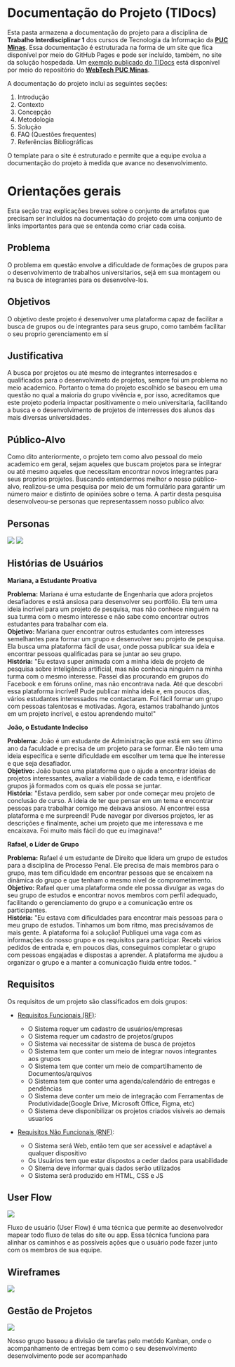 # Documentação do Projeto (TIDocs)

Esta pasta armazena a documentação do projeto para a disciplina de **Trabalho Interdisciplinar 1** dos cursos de Tecnologia da Informação da **[PUC Minas](https://pucminas.br)**. Essa documentação é estruturada na forma de um site que fica disponível por meio do GitHub Pages e pode ser incluído, também, no site da solução hospedada. Um [exemplo publicado do TIDocs](https://webtech-puc-minas.github.io/ti1-template/) está disponível por meio do repositório do **[WebTech PUC Minas](https://github.com/webtech-pucminas)**.

A documentação do projeto inclui as seguintes seções:

1. Introdução
2. Contexto
3. Concepção
4. Metodologia
5. Solução
6. FAQ (Questões frequentes)
7. Referências Bibliográficas

O template para o site é estruturado e permite que a equipe evolua a documentação do projeto à medida que avance no desenvolvimento.

# Orientações gerais

Esta seção traz explicações breves sobre o conjunto de artefatos que precisam ser incluídos na documentação do projeto com uma conjunto de links importantes para que se entenda como criar cada coisa. 

## Problema

O problema em questão envolve a dificuldade de formações de grupos para o desenvolvimento de trabalhos universitarios, sejá em sua montagem ou na busca de integrantes para os desenvolve-los.

## Objetivos

O objetivo deste projeto é desenvolver uma plataforma capaz de facilitar a busca de grupos ou de integrantes para seus grupo, como também facilitar o seu proprio gerenciamento em sí


## Justificativa

A busca por projetos ou até mesmo de integrantes interresados e qualificados para o desenvolvimeto de projetos, sempre foi um problema no meio academico. Portanto o tema do projeto escolhido se baseou em uma questão no qual a maioria do grupo vivência e, por isso, acreditamos que este projeto poderia impactar positivamente o meio universitaria, facilitando a busca e o desenvolvimento de projetos de interresses dos alunos das mais diversas universidades.

## Público-Alvo

Como dito anteriormente, o projeto tem como alvo pessoal do meio academico em geral, sejam aqueles que buscam projetos para se integrar ou até mesmo aqueles que necessitam encontrar novos integrantes para seus proprios projetos.
Buscando entendermos melhor o nosso público-alvo, realizou-se uma pesquisa por meio de um formulário para garantir um número maior e distinto de opiniões sobre o tema. A partir desta pesquisa desenvolveou-se personas que representassem nosso publico alvo:
<br>


## Personas
<img src="/docs/assets/images/Persona1.jpg">
<img src="/docs/assets/images/Persona2.jpg">


## Histórias de Usuários

<strong>Mariana, a Estudante Proativa</strong>

<strong>Problema:</strong> Mariana é uma estudante de Engenharia que adora projetos desafiadores e está ansiosa para desenvolver seu portfólio. Ela tem uma ideia incrível para um projeto de pesquisa, mas não conhece ninguém na sua turma com o mesmo interesse e não sabe como encontrar outros estudantes para trabalhar com ela.<br>
<strong>Objetivo:</strong> Mariana quer encontrar outros estudantes com interesses semelhantes para formar um grupo e desenvolver seu projeto de pesquisa. Ela busca uma plataforma fácil de usar, onde possa publicar sua ideia e encontrar pessoas qualificadas para se juntar ao seu grupo.<br>
<strong>História:</strong> "Eu estava super animada com a minha ideia de projeto de pesquisa sobre inteligência artificial, mas não conhecia ninguém na minha turma com o mesmo interesse. Passei dias procurando em grupos do Facebook e em fóruns online, mas não encontrava nada. Até que descobri essa plataforma incrível! Pude publicar minha ideia e, em poucos dias, vários estudantes interessados me contactaram. Foi fácil formar um grupo com pessoas talentosas e motivadas. Agora, estamos trabalhando juntos em um projeto incrível, e estou aprendendo muito!"

<strong>João, o Estudante Indeciso</strong>

<strong>Problema:</strong> João é um estudante de Administração que está em seu último ano da faculdade e precisa de um projeto para se formar. Ele não tem uma ideia específica e sente dificuldade em escolher um tema que lhe interesse e que seja desafiador.<br>
<strong>Objetivo:</strong> João busca uma plataforma que o ajude a encontrar ideias de projetos interessantes, avaliar a viabilidade de cada tema, e identificar grupos já formados com os quais ele possa se juntar.<br>
<strong>História:</strong> "Estava perdido, sem saber por onde começar meu projeto de conclusão de curso. A ideia de ter que pensar em um tema e encontrar pessoas para trabalhar comigo me deixava ansioso. Aí encontrei essa plataforma e me surpreendi! Pude navegar por diversos projetos, ler as descrições e finalmente, achei um projeto que me interessava e me encaixava. Foi muito mais fácil do que eu imaginava!"

<strong>Rafael, o Líder de Grupo</strong>

<strong>Problema:</strong> Rafael é um estudante de Direito que lidera um grupo de estudos para a disciplina de Processo Penal. Ele precisa de mais membros para o grupo, mas tem dificuldade em encontrar pessoas que se encaixem na dinâmica do grupo e que tenham o mesmo nível de comprometimento.<br>
<strong>Objetivo:</strong> Rafael quer uma plataforma onde ele possa divulgar as vagas do seu grupo de estudos e encontrar novos membros com perfil adequado, facilitando o gerenciamento do grupo e a comunicação entre os participantes.<br>
<strong>História:</strong> "Eu estava com dificuldades para encontrar mais pessoas para o meu grupo de estudos. Tínhamos um bom ritmo, mas precisávamos de mais gente. A plataforma foi a solução! Publiquei uma vaga com as informações do nosso grupo e os requisitos para participar. Recebi vários pedidos de entrada e, em poucos dias, conseguimos completar o grupo com pessoas engajadas e dispostas a aprender. A plataforma me ajudou a organizar o grupo e a manter a comunicação fluida entre todos. "

## Requisitos

Os requisitos de um projeto são classificados em dois grupos:

- [Requisitos Funcionais (RF)](https://pt.wikipedia.org/wiki/Requisito_funcional):
  * O Sistema requer um cadastro de usuários/empresas
  * O Sistema requer um cadastro de projetos/grupos
  * O Sistema vai necessitar de sistema de busca de projetos
  * O Sistema tem que conter um meio de integrar novos integrantes aos grupos
  * O Sistema tem que conter um meio de compartilhamento de Documentos/arquivos
  * O Sistema tem que conter uma agenda/calendário de entregas e pendências
  * O Sistema deve conter um meio de integração com Ferramentas de Produtividade(Google Drive, Microsoft Office, Figma,  etc)
  * O Sistema deve disponibilizar os projetos criados visiveis ao demais usuarios  

- [Requisitos Não Funcionais (RNF)](https://pt.wikipedia.org/wiki/Requisito_n%C3%A3o_funcional):
  * O Sistema será Web, então tem que ser acessível e adaptável a qualquer dispositivo
  * Os Usuários tem que  estar dispostos a ceder dados para usabilidade
  * O Sitema deve informar quais dados serão utilizados
  * O Sistema será produzido em HTML, CSS e JS


## User Flow
<img src="/docs/assets/images/Figma.png">

Fluxo de usuário (User Flow) é uma técnica que permite ao desenvolvedor mapear todo fluxo de telas do site ou app. Essa técnica funciona para alinhar os caminhos e as possíveis ações que o usuário pode fazer junto com os membros de sua equipe.

## Wireframes
<img src="/docs/assets/images/Figma.png">


## Gestão de Projetos

<img src="/docs/assets/images/kanban.png">

Nosso grupo baseou a divisão de tarefas pelo metódo Kanban, onde o acompanhamento de entregas bem como o seu desenvolvimento desenvolvimento pode ser acompanhado
